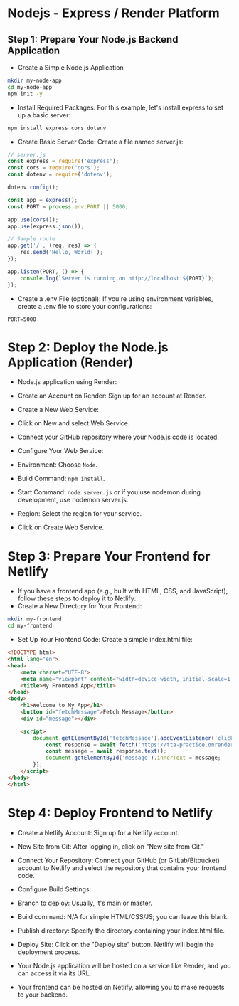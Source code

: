 # Nodejs - Express / Render Platform

## Step 1: Prepare Your Node.js Backend Application

- Create a Simple Node.js Application

```bash
mkdir my-node-app
cd my-node-app
npm init -y
```

- Install Required Packages: For this example, let's install express to set up a basic server:

```bash
npm install express cors dotenv
```

- Create Basic Server Code: Create a file named server.js:

```javascript
// server.js
const express = require('express');
const cors = require('cors');
const dotenv = require('dotenv');

dotenv.config();

const app = express();
const PORT = process.env.PORT || 5000;

app.use(cors());
app.use(express.json());

// Sample route
app.get('/', (req, res) => {
    res.send('Hello, World!');
});

app.listen(PORT, () => {
    console.log(`Server is running on http://localhost:${PORT}`);
});
```

- Create a .env File (optional): If you're using environment variables, create a .env file to store your configurations:

```plaintext
PORT=5000
```

# Step 2: Deploy the Node.js Application (Render)

- Node.js application using Render:
- Create an Account on Render: Sign up for an account at Render.
- Create a New Web Service:
- Click on New and select Web Service.
- Connect your GitHub repository where your Node.js code is located.
- Configure Your Web Service:


- Environment: Choose `Node`.
- Build Command: `npm install`.
- Start Command: `node server.js` or if you use nodemon during development, use nodemon server.js.
- Region: Select the region for your service.
- Click on Create Web Service.

# Step 3: Prepare Your Frontend for Netlify
- If you have a frontend app (e.g., built with HTML, CSS, and JavaScript), follow these steps to deploy it to Netlify:
- Create a New Directory for Your Frontend:

```bash
mkdir my-frontend
cd my-frontend
```

- Set Up Your Frontend Code: Create a simple index.html file:

```html
<!DOCTYPE html>
<html lang="en">
<head>
    <meta charset="UTF-8">
    <meta name="viewport" content="width=device-width, initial-scale=1.0">
    <title>My Frontend App</title>
</head>
<body>
    <h1>Welcome to My App</h1>
    <button id="fetchMessage">Fetch Message</button>
    <div id="message"></div>

    <script>
        document.getElementById('fetchMessage').addEventListener('click', async () => {
            const response = await fetch('https://tta-practice.onrender.com'); // Replace with your Render app URL
            const message = await response.text();
            document.getElementById('message').innerText = message;
        });
    </script>
</body>
</html>
```

# Step 4: Deploy Frontend to Netlify

- Create a Netlify Account: Sign up for a Netlify account.
- New Site from Git: After logging in, click on "New site from Git."
- Connect Your Repository: Connect your GitHub (or GitLab/Bitbucket) account to Netlify and select the repository that contains your frontend code.
- Configure Build Settings:
- Branch to deploy: Usually, it's main or master.
- Build command: N/A for simple HTML/CSS/JS; you can leave this blank.
- Publish directory: Specify the directory containing your index.html file.
- Deploy Site: Click on the "Deploy site" button. Netlify will begin the deployment process.

- Your Node.js application will be hosted on a service like Render, and you can access it via its URL.
- Your frontend can be hosted on Netlify, allowing you to make requests to your backend.